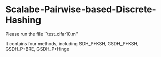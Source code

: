 # Scalabe-Pairwise-based-Discrete-Hashing

Please run the file ``test_cifar10.m''

It contains four methods, including SDH_P+KSH, GSDH_P+KSH, GSDH_P+BRE, GSDH_P+Hinge
